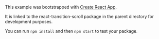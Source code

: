 This example was bootstrapped with [Create React App](https://github.com/facebook/create-react-app).

It is linked to the react-transition-scroll package in the parent directory for development purposes.

You can run `npm install` and then `npm start` to test your package.
